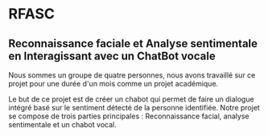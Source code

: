 # RFASC
## Reconnaissance faciale et Analyse sentimentale en Interagissant avec un ChatBot vocale


Nous sommes un groupe de quatre personnes, nous avons travaillé sur ce projet pour une durée d'un mois comme un projet académique.

Le but de ce projet est de créer un chabot qui permet de faire un dialogue intégré basé sur le sentiment détecté de la personne identifiée.
Notre projet se compose de trois parties principales : Reconnaissance facial, analyse sentimentale et un chabot vocal.
